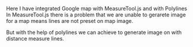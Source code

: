 Here I have integrated Google map with MeasureTool.js and with Polylines
In MeasureTool.js there is a problem that we are unable to gerarete image for a map means lines are not preset on map image.

But with the help of polylines we can achieve to generate image on with distance measure lines.

